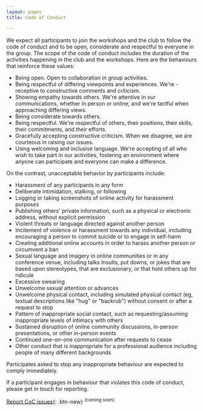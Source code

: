 ```yaml
---
layout: pages
title: Code of Conduct

---
```


We expect all participants to join the workshops and the club to follow the code of conduct and to be open, considerate and respectful to everyone in the group. The scope of the code of conduct includes the duration of the activities happening in the club and the workshops. Here are the behaviours that reinforce these values:


- Being open. Open to collaboration in group activities.
- Being respectful of differing viewpoints and experiences. We're - receptive to constructive comments and criticism.
- Showing empathy towards others. We're attentive in our communications, whether in person or online, and we're tactful when approaching differing views.
- Being considerate towards others.
- Being respectful. We're respectful of others, their positions, their skills, their commitments, and their efforts.
- Gracefully accepting constructive criticism. When we disagree, we are courteous in raising our issues.
- Using welcoming and inclusive language. We're accepting of all who wish to take part in our activities, fostering an environment where anyone can participate and everyone can make a difference.

On the contrast, unacceptable behavior by participants include:

- Harassment of any participants in any form
- Deliberate intimidation, stalking, or following
- Logging or taking screenshots of online activity for harassment purposes
- Publishing others' private information, such as a physical or electronic address, without explicit permission
- Violent threats or language directed against another person
- Incitement of violence or harassment towards any individual, including encouraging a person to commit suicide or to engage in self-harm
- Creating additional online accounts in order to harass another person or circumvent a ban
- Sexual language and imagery in online communities or in any conference venue, including talks
Insults, put downs, or jokes that are based upon stereotypes, that are exclusionary, or that hold others up for ridicule
- Excessive swearing
- Unwelcome sexual attention or advances
- Unwelcome physical contact, including simulated physical contact (eg, textual descriptions like "hug" or "backrub") without consent or after a request to stop
- Pattern of inappropriate social contact, such as requesting/assuming inappropriate levels of intimacy with others
- Sustained disruption of online community discussions, in-person presentations, or other in-person events
- Continued one-on-one communication after requests to cease
- Other conduct that is inappropriate for a professional audience including people of many different backgrounds

Participates asked to stop any inappropriate behaviour are expected to comply immediately.

If a participant engages in behaviour that violates this code of conduct, please get in touch for reporting.

[Report CoC issues](/){: .btn-new} <sup>(coming soon)</sup>
